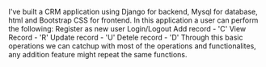 I've built a CRM application using Django for backend, Mysql for database, html and Bootstrap CSS for frontend.
In this application a user can perform the following:
      Register as new user
      Login/Logout
      Add record      -    'C'
      View Record     -    'R'
      Update record   -    'U'
      Detele record   -    'D'
Through this basic operations we can catchup with most of the operations and functionalites, any addition feature might repeat the same functions.  
